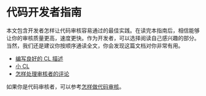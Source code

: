 # 代码开发者指南

本文包含开发者怎样让代码审核容易通过的最佳实践。在读完本指南后，相信能够让你的审核质量更高，速度更快。作为开发者，可以选择阅读自己感兴趣的部分。当然，我们还是建议你按顺序通读全文，你会发现这篇文档对你非常有用。

-   [编写良好的 CL 描述](cl-descriptions.md)
-   [小 CL ](small-cls.md) 
-   [怎样处理审核者的评论](handling-comments.md)

如果你是代码审核者，可以参考[怎样做代码审核](../reviewer/)。
